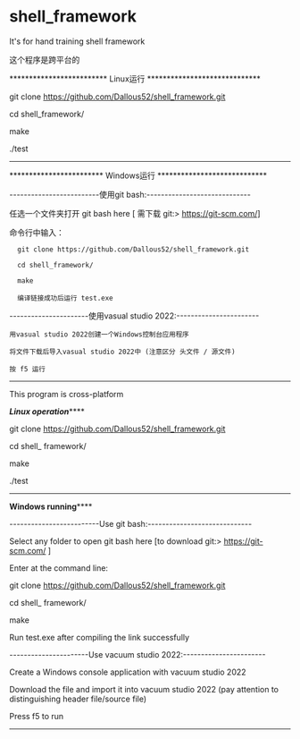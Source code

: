 # shell_framework
It's for hand training shell framework

这个程序是跨平台的

*************************  Linux运行  *****************************

git clone https://github.com/Dallous52/shell_framework.git

cd shell_framework/

make

./test

*******************************************************************


************************  Windows运行  ****************************

-------------------------使用git bash:-----------------------------

  任选一个文件夹打开 git bash here [ 需下载 git:> https://git-scm.com/]

   命令行中输入：

      git clone https://github.com/Dallous52/shell_framework.git

      cd shell_framework/

      make

      编译链接成功后运行 test.exe
  
----------------------使用vasual studio 2022:-----------------------

    用vasual studio 2022创建一个Windows控制台应用程序
    
    将文件下载后导入vasual studio 2022中 (注意区分 头文件 / 源文件)
    
    按 f5 运行
*******************************************************************
  
  
This program is cross-platform

*************************Linux operation*****************************

git clone  https://github.com/Dallous52/shell_framework.git

cd shell_ framework/

make

./test

*******************************************************************


************************Windows running****************************

-------------------------Use git bash:-----------------------------

Select any folder to open git bash here [to download git:> https://git-scm.com/ ]

Enter at the command line:

git clone  https://github.com/Dallous52/shell_framework.git

cd shell_ framework/

make

Run test.exe after compiling the link successfully

----------------------Use vacuum studio 2022:-----------------------

Create a Windows console application with vacuum studio 2022

Download the file and import it into vacuum studio 2022 (pay attention to distinguishing header file/source file)

Press f5 to run
*******************************************************************
